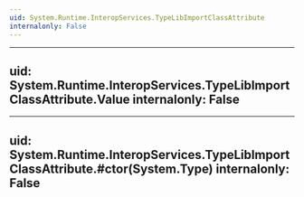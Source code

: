 ```yaml
---
uid: System.Runtime.InteropServices.TypeLibImportClassAttribute
internalonly: False
---
```


---
uid: System.Runtime.InteropServices.TypeLibImportClassAttribute.Value
internalonly: False
---

---
uid: System.Runtime.InteropServices.TypeLibImportClassAttribute.#ctor(System.Type)
internalonly: False
---
